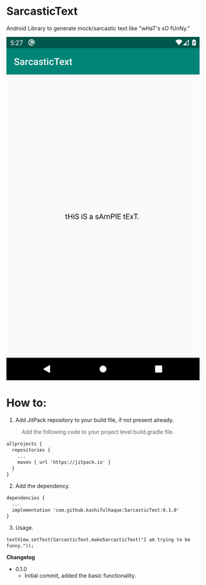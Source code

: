 # SarcasticText

Android Library to generate mock/sarcastic text like "wHaT's sO fUnNy."

![SarcasticText](https://github.com/kashifulhaque/SarcasticText/raw/master/app/screen.png)

# How to:

1. Add JitPack repository to your build file, if not present already.
> Add the following code to your project level build.gradle file.

```
allprojects {
  repositories {
    ...
    maven { url 'https://jitpack.io' }
  }
}
```

2. Add the dependency.

```
dependencies {
  ...
  implementation 'com.github.kashifulhaque:SarcasticText:0.1.0'
}
```

3. Usage.

```
textView.setText(SarcasticText.makeSarcasticText("I am trying to be funny."));
```

**Changelog**
* 0.1.0
  * Initial commit, added the basic functionality.
